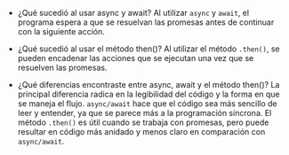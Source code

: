 * ¿Qué sucedió al usar async y await?
Al utilizar `async` y `await`, el programa espera a que se resuelvan las promesas antes de continuar con la siguiente acción.


* ¿Qué sucedió al usar el método then()?
Al utilizar el método `.then()`, se pueden encadenar las acciones que se ejecutan una vez que se resuelven las promesas. 



* ¿Qué diferencias encontraste entre async, await y el método then()?
La principal diferencia radica en la legibilidad del código y la forma en que se maneja el flujo. `async/await` hace que el código sea más sencillo de leer y entender, ya que se parece más a la programación síncrona. El método `.then()` es útil cuando se trabaja con promesas, pero puede resultar en código más anidado y menos claro en comparación con `async/await`. 